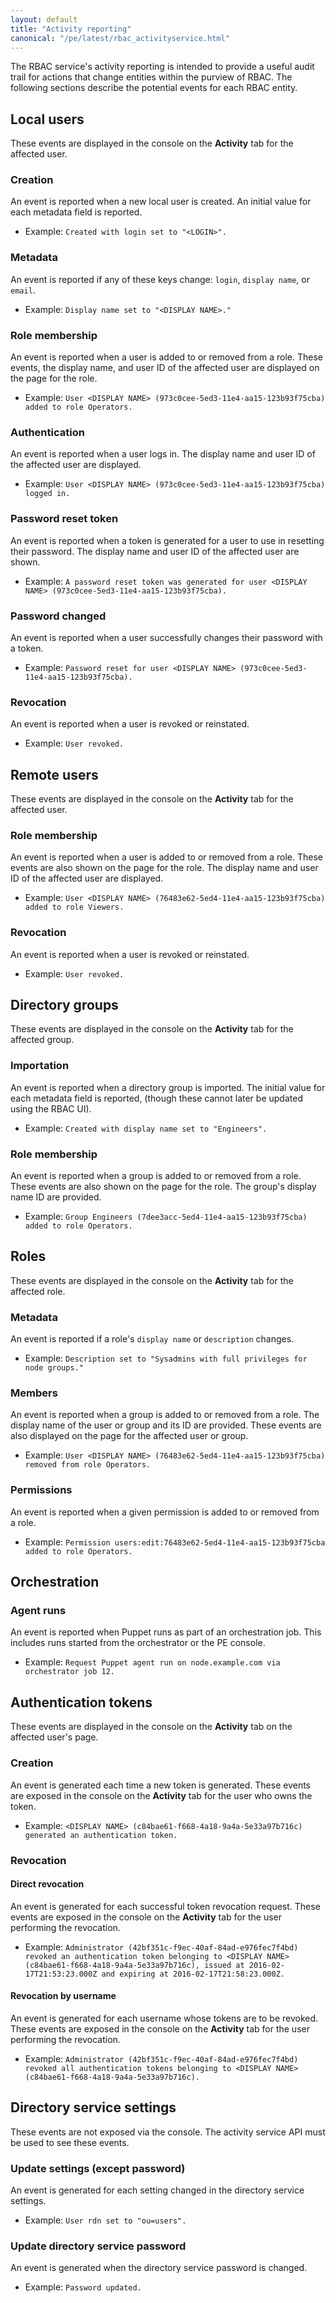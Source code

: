 ```yaml
---
layout: default
title: "Activity reporting"
canonical: "/pe/latest/rbac_activityservice.html"
---
```


The RBAC service's activity reporting is intended to provide a useful
audit trail for actions that change entities within the purview of
RBAC. The following sections describe the potential events for each RBAC entity.

## Local users

These events are displayed in the console on the **Activity** tab for the affected user.

### Creation

An event is reported when a new local user is created. An initial value for each metadata field is reported. 

* Example: `Created with login set to "<LOGIN>".`

### Metadata

An event is reported if any of these keys change: `login`, `display name`, or `email`. 

* Example: `Display name set to "<DISPLAY NAME>."`

### Role membership

An event is reported when a user is added to or removed from a role. These events, the display name, and user ID of the affected user are displayed on the page for the role. 

* Example: `User <DISPLAY NAME> (973c0cee-5ed3-11e4-aa15-123b93f75cba) added to role Operators.`
   
### Authentication

An event is reported when a user logs in. The display name and user ID of the affected user are displayed. 

* Example: `User <DISPLAY NAME> (973c0cee-5ed3-11e4-aa15-123b93f75cba) logged in.`
   
### Password reset token

An event is reported when a token is generated for a user to use in resetting their password. The display name and user ID of the affected user are shown. 

* Example: `A password reset token was generated for user <DISPLAY NAME> (973c0cee-5ed3-11e4-aa15-123b93f75cba).`
   
### Password changed

An event is reported when a user successfully changes their password with a token. 

* Example: `Password reset for user <DISPLAY NAME> (973c0cee-5ed3-11e4-aa15-123b93f75cba).`

### Revocation

An event is reported when a user is revoked or reinstated. 

* Example: `User revoked.`

## Remote users

These events are displayed in the console on the **Activity** tab for the affected user.

### Role membership

An event is reported when a user is added to or removed from a role. These events are also shown on the page for the role. The display name and user ID of the affected user are displayed. 

* Example: `User <DISPLAY NAME> (76483e62-5ed4-11e4-aa15-123b93f75cba) added to role Viewers.`
   
### Revocation
 
An event is reported when a user is revoked or reinstated. 

* Example: `User revoked.` 

## Directory groups

These events are displayed in the console on the **Activity** tab for the affected group.

### Importation

An event is reported when a directory group is imported. The initial value for each metadata field is reported, (though these cannot later be updated using the RBAC UI). 

* Example: `Created with display name set to "Engineers".`
   
### Role membership

An event is reported when a group is added to or removed from a role. These events are also shown on the page for the role. The group's display name ID are provided. 

* Example: `Group Engineers (7dee3acc-5ed4-11e4-aa15-123b93f75cba) added to role Operators.`

## Roles

These events are displayed in the console on the **Activity** tab for the affected role.

### Metadata

An event is reported if a role's `display name` or `description` changes. 

* Example: `Description set to "Sysadmins with full privileges for node groups."`
   
### Members

An event is reported when a group is added to or removed from a role. The display name of the user or group and its ID are provided. These events are also displayed on the page for the affected user or group. 

* Example: `User <DISPLAY NAME> (76483e62-5ed4-11e4-aa15-123b93f75cba) removed from role Operators.`
   
### Permissions

An event is reported when a given permission is added to or removed from a role. 

* Example: `Permission users:edit:76483e62-5ed4-11e4-aa15-123b93f75cba added to role Operators.`
   
## Orchestration 

### Agent runs

An event is reported when Puppet runs as part of an orchestration job. This includes runs started from the orchestrator or the PE console.

* Example: `Request Puppet agent run on node.example.com via orchestrator job 12.`

## Authentication tokens

These events are displayed in the console on the **Activity** tab on the affected user's page.

### Creation
 
An event is generated each time a new token is generated. These events are exposed in the console on the **Activity** tab for the user who owns the token.

* Example: `<DISPLAY NAME> (c84bae61-f668-4a18-9a4a-5e33a97b716c) generated an authentication token.`

### Revocation

#### Direct revocation

An event is generated for each successful token revocation request. These events are exposed in the console on the **Activity** tab for the user performing the revocation.

* Example: `Administrator (42bf351c-f9ec-40af-84ad-e976fec7f4bd) revoked an authentication token belonging to <DISPLAY NAME> (c84bae61-f668-4a18-9a4a-5e33a97b716c), issued at 2016-02-17T21:53:23.000Z and expiring at 2016-02-17T21:58:23.000Z.`

#### Revocation by username 

An event is generated for each username whose tokens are to be revoked. These events are exposed in the console on the **Activity** tab for the user performing the revocation.

* Example: `Administrator (42bf351c-f9ec-40af-84ad-e976fec7f4bd) revoked all authentication tokens belonging to <DISPLAY NAME> (c84bae61-f668-4a18-9a4a-5e33a97b716c).`

## Directory service settings

These events are not exposed via the console. The activity service API must be used to see these events.

### Update settings (except password)

An event is generated for each setting changed in the directory service settings. 

* Example: `User rdn set to "ou=users".`

### Update directory service password

An event is generated when the directory service password is changed. 

* Example: `Password updated.`
